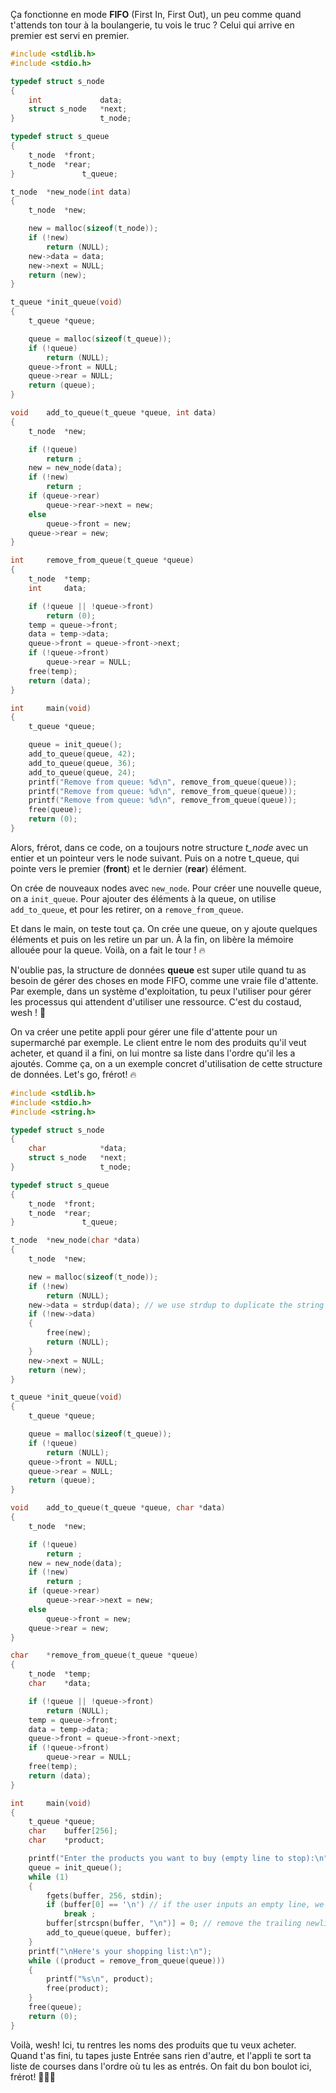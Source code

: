 

Ça fonctionne en mode **FIFO** (First In, First Out), un peu comme quand t'attends ton tour à la boulangerie, tu vois le truc ? Celui qui arrive en premier est servi en premier.

```c
#include <stdlib.h>
#include <stdio.h>

typedef struct s_node
{
	int				data;
	struct s_node	*next;
}					t_node;

typedef struct s_queue
{
	t_node	*front;
	t_node	*rear;
}				t_queue;

t_node	*new_node(int data)
{
	t_node	*new;

	new = malloc(sizeof(t_node));
	if (!new)
		return (NULL);
	new->data = data;
	new->next = NULL;
	return (new);
}

t_queue	*init_queue(void)
{
	t_queue	*queue;

	queue = malloc(sizeof(t_queue));
	if (!queue)
		return (NULL);
	queue->front = NULL;
	queue->rear = NULL;
	return (queue);
}

void	add_to_queue(t_queue *queue, int data)
{
	t_node	*new;

	if (!queue)
		return ;
	new = new_node(data);
	if (!new)
		return ;
	if (queue->rear)
		queue->rear->next = new;
	else
		queue->front = new;
	queue->rear = new;
}

int		remove_from_queue(t_queue *queue)
{
	t_node	*temp;
	int		data;

	if (!queue || !queue->front)
		return (0);
	temp = queue->front;
	data = temp->data;
	queue->front = queue->front->next;
	if (!queue->front)
		queue->rear = NULL;
	free(temp);
	return (data);
}

int		main(void)
{
	t_queue	*queue;

	queue = init_queue();
	add_to_queue(queue, 42);
	add_to_queue(queue, 36);
	add_to_queue(queue, 24);
	printf("Remove from queue: %d\n", remove_from_queue(queue));
	printf("Remove from queue: %d\n", remove_from_queue(queue));
	printf("Remove from queue: %d\n", remove_from_queue(queue));
	free(queue);
	return (0);
}
```

Alors, frérot, dans ce code, on a toujours notre structure *t_node* avec un entier et un pointeur vers le node suivant. Puis on a notre t_queue, qui pointe vers le premier (**front**) et le dernier (**rear**) élément.

On crée de nouveaux nodes avec `new_node`. Pour créer une nouvelle queue, on a `init_queue`. Pour ajouter des éléments à la queue, on utilise `add_to_queue`, et pour les retirer, on a `remove_from_queue`.

Et dans le main, on teste tout ça. On crée une queue, on y ajoute quelques éléments et puis on les retire un par un. À la fin, on libère la mémoire allouée pour la queue. Voilà, on a fait le tour ! 🔥

N'oublie pas, la structure de données **queue** est super utile quand tu as besoin de gérer des choses en mode FIFO, comme une vraie file d'attente. Par exemple, dans un système d'exploitation, tu peux l'utiliser pour gérer les processus qui attendent d'utiliser une ressource. C'est du costaud, wesh ! 🚀


On va créer une petite appli pour gérer une file d'attente pour un supermarché par exemple. Le client entre le nom des produits qu'il veut acheter, et quand il a fini, on lui montre sa liste dans l'ordre qu'il les a ajoutés. Comme ça, on a un exemple concret d'utilisation de cette structure de données. Let's go, frérot! 🔥

```c
#include <stdlib.h>
#include <stdio.h>
#include <string.h>

typedef struct s_node
{
	char			*data;
	struct s_node	*next;
}					t_node;

typedef struct s_queue
{
	t_node	*front;
	t_node	*rear;
}				t_queue;

t_node	*new_node(char *data)
{
	t_node	*new;

	new = malloc(sizeof(t_node));
	if (!new)
		return (NULL);
	new->data = strdup(data); // we use strdup to duplicate the string
	if (!new->data)
	{
		free(new);
		return (NULL);
	}
	new->next = NULL;
	return (new);
}

t_queue	*init_queue(void)
{
	t_queue	*queue;

	queue = malloc(sizeof(t_queue));
	if (!queue)
		return (NULL);
	queue->front = NULL;
	queue->rear = NULL;
	return (queue);
}

void	add_to_queue(t_queue *queue, char *data)
{
	t_node	*new;

	if (!queue)
		return ;
	new = new_node(data);
	if (!new)
		return ;
	if (queue->rear)
		queue->rear->next = new;
	else
		queue->front = new;
	queue->rear = new;
}

char	*remove_from_queue(t_queue *queue)
{
	t_node	*temp;
	char	*data;

	if (!queue || !queue->front)
		return (NULL);
	temp = queue->front;
	data = temp->data;
	queue->front = queue->front->next;
	if (!queue->front)
		queue->rear = NULL;
	free(temp);
	return (data);
}

int		main(void)
{
	t_queue	*queue;
	char	buffer[256];
	char	*product;

	printf("Enter the products you want to buy (empty line to stop):\n");
	queue = init_queue();
	while (1)
	{
		fgets(buffer, 256, stdin);
		if (buffer[0] == '\n') // if the user inputs an empty line, we stop
			break ;
		buffer[strcspn(buffer, "\n")] = 0; // remove the trailing newline
		add_to_queue(queue, buffer);
	}
	printf("\nHere's your shopping list:\n");
	while ((product = remove_from_queue(queue)))
	{
		printf("%s\n", product);
		free(product);
	}
	free(queue);
	return (0);
}
```

Voilà, wesh! Ici, tu rentres les noms des produits que tu veux acheter. Quand t'as fini, tu tapes juste Entrée sans rien d'autre, et l'appli te sort ta liste de courses dans l'ordre où tu les as entrés. On fait du bon boulot ici, frérot! 🚀👍🏽
